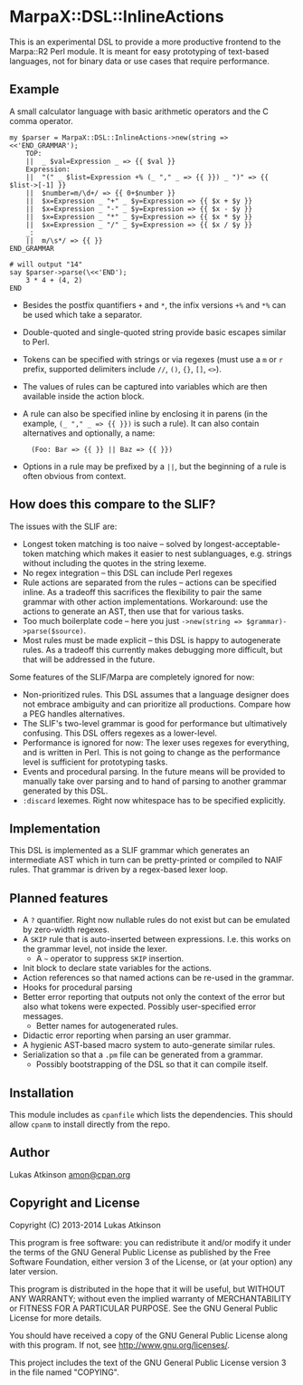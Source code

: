 # MarpaX::DSL::InlineActions

This is an experimental DSL to provide a more productive frontend to the Marpa::R2 Perl module. It is meant for easy prototyping of text-based languages, not for binary data or use cases that require performance.

## Example

A small calculator language with basic arithmetic operators and the C comma operator.

    my $parser = MarpaX::DSL::InlineActions->new(string => <<'END_GRAMMAR');
        TOP:
        ||  _ $val=Expression _ => {{ $val }}
        Expression:
        ||  "(" _ $list=Expression +% (_ "," _ => {{ }}) _ ")" => {{ $list->[-1] }}
        ||  $number=m/\d+/ => {{ 0+$number }}
        ||  $x=Expression _ "+" _ $y=Expression => {{ $x + $y }}
        ||  $x=Expression _ "-" _ $y=Expression => {{ $x - $y }}
        ||  $x=Expression _ "*" _ $y=Expression => {{ $x * $y }}
        ||  $x=Expression _ "/" _ $y=Expression => {{ $x / $y }}
        _:
        ||  m/\s*/ => {{ }}
    END_GRAMMAR

    # will output "14"
    say $parser->parse(\<<'END');
        3 * 4 + (4, 2)
    END
    
 * Besides the postfix quantifiers `+` and `*`, the infix versions `+%` and `*%` can be used which take a separator. 
 * Double-quoted and single-quoted string provide basic escapes similar to Perl.
 * Tokens can be specified with strings or via regexes (must use a `m` or `r` prefix, supported delimiters include `//`, `()`, `{}`, `[]`, `<>`).
 * The values of rules can be captured into variables which are then available inside the action block.
 * A rule can also be specified inline by enclosing it in parens (in the example, `(_ "," _ => {{ }})` is such a rule). It can also contain alternatives and optionally, a name:
 
         (Foo: Bar => {{ }} || Baz => {{ }})
         
 * Options in a rule may be prefixed by a `||`, but the beginning of a rule is often obvious from context.
    
## How does this compare to the SLIF?

The issues with the SLIF are:

  * Longest token matching is too naive – solved by longest-acceptable-token matching which makes it easier to nest sublanguages, e.g. strings without including the quotes in the string lexeme.
  * No regex integration – this DSL can include Perl regexes
  * Rule actions are separated from the rules – actions can be specified inline. As a tradeoff this sacrifices the flexibility to pair the same grammar with other action implementations. Workaround: use the actions to generate an AST, then use that for various tasks.
  * Too much boilerplate code – here you just `->new(string => $grammar)->parse($source)`.
  * Most rules must be made explicit – this DSL is happy to autogenerate rules. As a tradeoff this currently makes debugging more difficult, but that will be addressed in the future.
 
Some features of the SLIF/Marpa are completely ignored for now:

  * Non-prioritized rules. This DSL assumes that a language designer does not embrace ambiguity and can prioritize all productions. Compare how a PEG handles alternatives.
  * The SLIF's two-level grammar is good for performance but ultimatively confusing. This DSL offers regexes as a lower-level.
  * Performance is ignored for now: The lexer uses regexes for everything, and is written in Perl. This is not going to change as the performance level is sufficient for prototyping tasks.
  * Events and procedural parsing. In the future means will be provided to manually take over parsing and to hand of parsing to another grammar generated by this DSL.
  * `:discard` lexemes. Right now whitespace has to be specified explicitly.
  
## Implementation

This DSL is implemented as a SLIF grammar which generates an intermediate AST which in turn can be pretty-printed or compiled to NAIF rules. That grammar is driven by a regex-based lexer loop.

## Planned features

  * A `?` quantifier. Right now nullable rules do not exist but can be emulated by zero-width regexes.
  * A `SKIP` rule that is auto-inserted between expressions. I.e. this works on the grammar level, not inside the lexer.
     * A `~` operator to suppress `SKIP` insertion.
  * Init block to declare state variables for the actions.
  * Action references so that named actions can be re-used in the grammar.
  * Hooks for procedural parsing
  * Better error reporting that outputs not only the context of the error but also what tokens were expected. Possibly user-specified error messages.
      * Better names for autogenerated rules.
  * Didactic error reporting when parsing an user grammar.
  * A hygienic AST-based macro system to auto-generate similar rules.
  * Serialization so that a `.pm` file can be generated from a grammar.
     * Possibly bootstrapping of the DSL so that it can compile itself.
     
## Installation

This module includes as `cpanfile` which lists the dependencies. This should allow `cpanm` to install directly from the repo.

## Author

Lukas Atkinson <amon@cpan.org>

## Copyright and License

Copyright (C) 2013-2014 Lukas Atkinson

This program is free software: you can redistribute it and/or modify
it under the terms of the GNU General Public License as published by
the Free Software Foundation, either version 3 of the License, or
(at your option) any later version.

This program is distributed in the hope that it will be useful,
but WITHOUT ANY WARRANTY; without even the implied warranty of
MERCHANTABILITY or FITNESS FOR A PARTICULAR PURPOSE.  See the
GNU General Public License for more details.

You should have received a copy of the GNU General Public License
along with this program.  If not, see <http://www.gnu.org/licenses/>.

This project includes the text of the GNU General Public License version 3
in the file named "COPYING".

